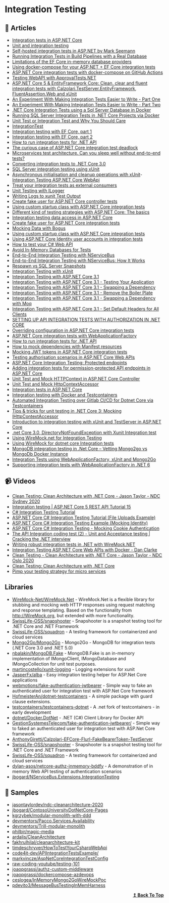 

# Integration Testing

## 📝 Articles
- [Integration tests in ASP.NET Core](https://docs.microsoft.com/en-us/aspnet/core/test/integration-tests)
- [Unit and integration testing](https://github.com/dotnet-architecture/eShopOnContainers/wiki/Unit-and-integration-testing)
- [Self-hosted integration tests in ASP.NET by Mark Seemann](https://blog.ploeh.dk/2021/01/25/self-hosted-integration-tests-in-aspnet/)
- [Running Integration Tests in Build Pipelines with a Real Database](https://ardalis.com/running-integration-tests-in-build-pipelines-with-a-real-database/?utm_sq=gk5cykzhad) 
- [Limitations of the EF Core in-memory database providers](https://blog.joaograssi.com/limitations-ef-core-in-memory-database-providers/)
- [Using docker-compose for your ASP.NET + EF Core integration tests](https://blog.joaograssi.com/using-docker-compose-for-your-asp-net-ef-core-integration-tests/)
- [ASP.NET Core integration tests with docker-compose on GitHub Actions](https://blog.joaograssi.com/posts/2020/asp-net-core-integration-tests-with-docker-compose-github-actions/)
- [Testing WebAPI with ApprovalTests.NET](https://cezarypiatek.github.io/post/testing-web-api-with-approval-tests/)
- [ASP.NET Core 5 & EntityFramework Core: Clean, clear and fluent integration tests with Calzolari.TestServer.EntityFramework, FluentAssertion.Web and xUnit](https://anthonygiretti.com/2021/04/17/asp-net-core-5-entityframework-core-clean-clear-and-fluent-integration-tests-with-calzolari-testserver-entityframework-fluentassertion-web-and-xunit/)
- [An Experiment With Making Integration Tests Easier to Write - Part One](https://scotthannen.org/blog/2021/04/07/integration-test-experiment-1.html)
- [An Experiment With Making Integration Tests Easier to Write - Part Two](https://scotthannen.org/blog/2021/04/12/integration-test-experiment-2.html)
- [.NET Core Integration Tests using a Sql Server Database in Docker](https://wrapt.dev/blog/integration-tests-using-sql-server-db-in-docker)
- [Running SQL Server Integration Tests in .NET Core Projects via Docker](https://blog.dangl.me/archive/running-sql-server-integration-tests-in-net-core-projects-via-docker/)
- [Unit Test or Integration Test and Why You Should Care](https://ardalis.com/unit-test-or-integration-test-and-why-you-should-care)
- [IntegrationTest](https://martinfowler.com/bliki/IntegrationTest.html) 
- [Integration testing with EF Core, part 1](https://dev.to/maxx_don/integration-testing-with-ef-core-part-1-1l40)
- [Integration testing with EF Core, part 2](https://dev.to/maxx_don/integration-testing-with-ef-core-part-2-1fe)
- [How to run integration tests for .NET API](https://www.code4it.dev/blog/integration-tests-for-dotnet-api)
- [The curious case of ASP.NET Core integration test deadlock](https://www.strathweb.com/2021/05/the-curious-case-of-asp-net-core-integration-test-deadlock/)
- [Microservices test architecture. Can you sleep well without end-to-end tests?](https://threedots.tech/post/microservices-test-architecture/)
- [Converting integration tests to .NET Core 3.0](https://andrewlock.net/converting-integration-tests-to-net-core-3/)
- [SQL Server integration testing using xUnit](https://www.jvandertil.nl/posts/2020-04-02_sqlserverintegrationtesting/)
- [Asynchronous initialisation and cleanup operations with xUnit](https://mderriey.com/2017/09/04/async-lifetime-with-xunit/)- [Integration Testing ASP.NET Core WebApi](https://dasith.me/2018/12/30/integration-testing-aspnet-core-webapi/)
- [Treat your integration tests as external consumers](https://josef.codes/treat-you-integration-tests-as-external-consumers/)
- [Unit Testing with ILogger<T>](https://codeburst.io/unit-testing-with-net-core-ilogger-t-e8c16c503a80)
- [Writing Logs to xunit Test Output](https://blog.martincostello.com/writing-logs-to-xunit-test-output/)
- [Create fake user for ASP.NET Core controller tests](https://gunnarpeipman.com/aspnet-core-test-controller-fake-user/)
- [Using custom startup class with ASP.NET Core integration tests](https://gunnarpeipman.com/aspnet-core-integration-test-startup/)
- [Different kind of testing strategies with ASP.NET Core: The basics](https://dotnetfromthemountain.com/aspnet-core-testing-strategies-the-basics/)
- [Integration testing data access in ASP.​NET Core](https://asp.net-hacker.rocks/2019/01/18/integration-testing-data-access-dotnetcore.html)
- [Create fake user for ASP.NET Core integration tests](https://gunnarpeipman.com/aspnet-core-integration-test-fake-user/)
- [Mocking Data with Bogus](https://dev.to/integerman/mocking-data-with-bogus-25ac)
- [Using custom startup class with ASP.NET Core integration tests](https://gunnarpeipman.com/testing/aspnet-core-integration-tests-startup/)
- [Using ASP.NET Core Identity user accounts in integration tests](https://gunnarpeipman.com/aspnet-core-identity-integration-tests/)
- [How to test your C# Web API](https://timdeschryver.dev/blog/how-to-test-your-csharp-web-api)
- [Avoid In-Memory Databases for Tests](https://jimmybogard.com/avoid-in-memory-databases-for-tests/)
- [End-to-End Integration Testing with NServiceBus](https://jimmybogard.com/end-to-end-integration-testing-with-nservicebus/)
- [End-to-End Integration Testing with NServiceBus: How It Works](https://jimmybogard.com/end-to-end-integration-testing-with-nservicebus-how-it-works/)
- [Respawn vs SQL Server Snapshots](https://jimmybogard.com/respawn-vs-sql-server-snapshots/)
- [Integration Testing with xUnit](https://jimmybogard.com/integration-testing-with-xunit/)
- [Integration Testing with ASP.NET Core 3.1](https://adamstorr.azurewebsites.net/blog/integration-testing-with-aspnetcore-3-1)
- [Integration Testing with ASP.NET Core 3.1 - Testing Your Application](https://adamstorr.azurewebsites.net/blog/integration-testing-with-aspnetcore-3-1-testing-your-app)
- [Integration Testing with ASP.NET Core 3.1 - Swapping a Dependency](https://adamstorr.azurewebsites.net/blog/integration-testing-with-aspnetcore-3-1-swapping-dependency)
- [Integration Testing with ASP.NET Core 3.1 - Remove the Boiler Plate](https://adamstorr.azurewebsites.net/blog/integration-testing-with-aspnetcore-3-1-remove-the-boiler-plate)
- [Integration Testing with ASP.NET Core 3.1 - Swapping a Dependency with Moq](https://adamstorr.azurewebsites.net/blog/integration-testing-with-aspnetcore-3-1-swapping-dependency-with-moq)
- [Integration Testing with ASP.NET Core 3.1 - Set Default Headers for All Clients](https://adamstorr.azurewebsites.net/blog/integration-testing-with-aspnetcore-3-1-set-default-headers-for-all-clients)
- [SETTING UP API INTEGRATION TESTS WITH AUTHORIZATION IN .NET CORE](https://lukaszcoding.com/integration-testing-in-net-core/)
- [Overriding configuration in ASP.NET Core integration tests](https://blog.markvincze.com/overriding-configuration-in-asp-net-core-integration-tests/)
- [ASP.NET Core integration tests with WebApplicationFactory](https://www.vaughanreid.com/2020/07/asp-net-core-integration-tests-with-webapplicationfactory/)
- [How to run integration tests for .NET API](https://www.code4it.dev/blog/integration-tests-for-dotnet-api)
- [How to mock dependencies with Manifest resources](https://www.code4it.dev/blog/mock-dependency-with-manifest-resources)
- [Mocking JWT tokens in ASP.NET Core integration tests](https://stebet.net/mocking-jwt-tokens-in-asp-net-core-integration-tests/)
- [Testing authorisation scenarios in ASP.NET Core Web APIs](https://medium.com/asos-techblog/testing-authorization-scenarios-in-asp-net-core-web-api-484bc95d5f6f)
- [ASP.NET Core Integration Testing: Protected endpoints](https://dev.to/kaos/asp-net-core-integration-testing-protected-endpoints-3bpp)
- [Adding integration tests for permission-protected API endpoints in ASP.NET Core](https://blog.joaograssi.com/posts/2021/asp-net-core-testing-permission-protected-api-endpoints/)
- [Unit Test and Mock HTTPContext in ASP.NET Core Controller](https://www.thecodebuzz.com/unit-test-and-mock-httpcontext-in-asp-net-core-controller/)
- [Unit Test and Mock HttpContextAccessor](https://www.thecodebuzz.com/unit-test-and-mock-ihttpcontextaccessor/)
- [Integration tests in ASP.NET Core](https://blog.joaograssi.com/series/integration-tests-in-asp.net-core)
- [Integration testing with Docker and Testcontainers](https://medium.com/@jdelucaa/integration-testing-with-docker-and-testcontainers-3e53e6f44a1b)
- [Automated Integration Testing over Gitlab CI/CD for Dotnet Core via Testcontainers](https://medium.com/trendyol-tech/automated-integration-testing-over-gitlab-ci-cd-for-dotnet-core-via-testcontainers-b18c7f81e65f)
- [Tips & tricks for unit testing in .NET Core 3: Mocking IHttpContextAccessor](https://anthonygiretti.com/2020/02/03/tips-tricks-for-unit-testing-in-net-core-3-mocking-ihttpcontextaccessor/)
- [Introduction to integration testing with xUnit and TestServer in ASP.NET Core](https://andrewlock.net/introduction-to-integration-testing-with-xunit-and-testserver-in-asp-net-core/)
- [.net Core 3.0, DirectoryNotFoundException with Xunit Integration test](https://github.com/dotnet/aspnetcore/issues/17707)
- [Using WireMock.net for Integration Testing](https://www.alexhyett.com/using-wiremock-net-integration-tests/)
- [Using WireMock for dotnet core Integration tests](https://pcholko.com/posts/2021-04-05/wiremock-integration-test/)
- [MongoDB integration testing in .Net Core – Vetting Mongo2go vs MongoDb Docker Instance](http://www.jonathanawotwi.com/2021/06/mongodb-integration-testing-in-net-core-mongo2go-vs-mongodb-docker-instance/)
- [Integration Tests using WebApplicationFactory, xUnit and Mongo2Go](https://medium.com/@dev.satbir/integration-tests-using-webapplicationfactory-xunit-and-mongo2go-225068da834f)
- [Supporting integration tests with WebApplicationFactory in .NET 6](https://andrewlock.net/exploring-dotnet-6-part-6-supporting-integration-tests-with-webapplicationfactory-in-dotnet-6/)

## 📹 Videos
- [Clean Testing: Clean Architecture with .NET Core - Jason Taylor - NDC Sydney 2020](https://www.youtube.com/watch?v=hV43fiHYBb4)
- [Integration testing | ASP.NET Core 5 REST API Tutorial 15](https://www.youtube.com/watch?v=7roqteWLw4s)
- [C# Integration Testing Tutorial](https://www.youtube.com/watch?v=OPEC_7J1LOw) 
- [ASP.NET Core C# Integration Testing Tutorial (File Uploads Example)](https://www.youtube.com/watch?v=0PXZMigt01A) 
- [ASP.NET Core C# Integration Testing Example (Mocking Identity)](https://www.youtube.com/watch?v=03y-i4nMou4&t=0s)
- [ASP.NET Core C# Integration Testing - Mocking Cookie Authentication](https://www.youtube.com/watch?v=b1-KG_x-Y5Q)
- [The API Integration coding test (2) - Unit and Acceptance testing | Cracking the .NET interview](https://www.youtube.com/watch?v=NPAK94ZCxD4)
- [Writing robust integration tests in .NET with WireMock.NET](https://www.youtube.com/watch?v=YU3ohofu6UU)
- [Integration Testing ASP.NET Core Web APIs with Docker - Dan Clarke](https://www.youtube.com/watch?v=VgStKMB1duY)
- [Clean Testing - Clean Architecture with .NET Core - Jason Taylor - NDC Oslo 2020](https://www.youtube.com/watch?v=T6NRcX1vnz8)
- [Clean Testing: Clean Architecture with .NET Core](https://www.youtube.com/watch?v=2UJ7mAtFuio)
- [Pimp your testing strategy for micro services](https://www.youtube.com/watch?v=mjpCsL-Wpos)


## Libraries
- [WireMock-Net/WireMock.Net](https://github.com/WireMock-Net/WireMock.Net) - WireMock.Net is a flexible library for stubbing and mocking web HTTP responses using request matching and response templating. Based on the functionality from http://WireMock.org, but extended with more functionality.
- [SwissLife-OSS/snapshooter](https://github.com/SwissLife-OSS/snapshooter) - Snapshooter is a snapshot testing tool for .NET Core and .NET Framework
- [SwissLife-OSS/squadron](https://github.com/SwissLife-OSS/squadron) - A testing framework for containerized and cloud services
- [Mongo2Go/Mongo2Go](https://github.com/Mongo2Go/Mongo2Go) - Mongo2Go - MongoDB for integration tests (.NET Core 3.0 and .NET 5.0)
- [nbalakin/MongoDB.Fake](https://github.com/nbalakin/MongoDB.Fake) - MongoDB.Fake is an in-memory implementation of IMongoClient, IMongoDatabase and IMongoCollection for unit test purposes.
- [martincostello/xunit-logging](https://github.com/martincostello/xunit-logging) - Logging extensions for xunit
- [JasperFx/alba](https://github.com/JasperFx/alba) - Easy integration testing helper for ASP.Net Core applications
- [webmotions/fake-authentication-jwtbearer](https://github.com/webmotions/fake-authentication-jwtbearer) - Simple way to fake an authenticated user for integration test with ASP.Net Core framework
- [HofmeisterAn/dotnet-testcontainers](https://github.com/HofmeisterAn/dotnet-testcontainers) - A simple package with guard clause extensions.
- [testcontainers/testcontainers-dotnet](https://github.com/testcontainers/testcontainers-dotnet) - A .net fork of testcontainers - in early development
- [dotnet/Docker.DotNet](https://github.com/dotnet/Docker.DotNet) - .NET (C#) Client Library for Docker API
- [GestionSystemesTelecom/fake-authentication-jwtbearer/](https://github.com/GestionSystemesTelecom/fake-authentication-jwtbearer/) - Simple way to faked an authenticated user for integration test with ASP.Net Core framework
- [AnthonyGiretti/Calzolari-EFCore-Flurl-FakeBearerToken-TestServer](https://github.com/AnthonyGiretti/Calzolari-EFCore-Flurl-FakeBearerToken-TestServer)
- [SwissLife-OSS/snapshooter](https://github.com/SwissLife-OSS/snapshooter) - Snapshooter is a snapshot testing tool for .NET Core and .NET Framework
- [SwissLife-OSS/squadron](https://github.com/SwissLife-OSS/squadron) - A testing framework for containerized and cloud services
- [dylan-asos/netcore-authz-inmemory-bddfy](https://github.com/dylan-asos/netcore-authz-inmemory-bddfy) - A demonstration of in memory Web API testing of authentication scenarios
- [jbogard/NServiceBus.Extensions.IntegrationTesting](https://github.com/jbogard/NServiceBus.Extensions.IntegrationTesting)
## 🚀 Samples
- [jasontaylordev/ndc-cleanarchitecture-2020](https://github.com/jasontaylordev/ndc-cleanarchitecture-2020)
- [jbogard/ContosoUniversityDotNetCore-Pages](https://github.com/jbogard/ContosoUniversityDotNetCore-Pages)
- [kgrzybek/modular-monolith-with-ddd](https://github.com/kgrzybek/modular-monolith-with-ddd)
- [devmentors/Pacco.Services.Availability](https://github.com/devmentors/Pacco.Services.Availability)
- [devmentors/Trill-modular-monolith](https://github.com/devmentors/Trill-modular-monolith)
- [philbir/magic-media](https://github.com/philbir/magic-media)
- [ardalis/CleanArchitecture](https://github.com/ardalis/CleanArchitecture)
- [fakhrulhilal/cleanarchitecture-kit](https://github.com/fakhrulhilal/cleanarchitecture-kit)
- [timdeschryver/HowToTestYourCsharpWebApi](https://github.com/timdeschryver/HowToTestYourCsharpWebApi)
- [code4it-dev/APIIntegrationTestsExample/](https://github.com/code4it-dev/APIIntegrationTestsExample/)
- [markvincze/AspNetCoreIntegrationTestConfig](https://github.com/markvincze/AspNetCoreIntegrationTestConfig)
- [raw-coding-youtube/testing-101](https://github.com/raw-coding-youtube/testing-101)
- [joaopgrassi/authz-custom-middleware](https://github.com/joaopgrassi/authz-custom-middleware)
- [joaopgrassi/dockercompose-azdevops](https://github.com/joaopgrassi/dockercompose-azdevops)
- [ceslogea/InMemoryMongo2GoWireMockPoc](https://github.com/ceslogea/InMemoryMongo2GoWireMockPoc)
- [pdevito3/MessageBusTestingInMemHarness](https://github.com/pdevito3/MessageBusTestingInMemHarness)

<div align="right">
  <b><a href="#contents">↥ Back To Top</a></b>
</div>
